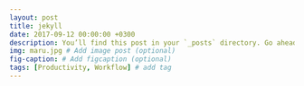 ```yaml
---
layout: post
title: jekyll
date: 2017-09-12 00:00:00 +0300
description: You’ll find this post in your `_posts` directory. Go ahead and edit it and re-build the site to see your changes. # Add post description (optional)
img: maru.jpg # Add image post (optional)
fig-caption: # Add figcaption (optional)
tags: [Productivity, Workflow] # add tag
---
```

